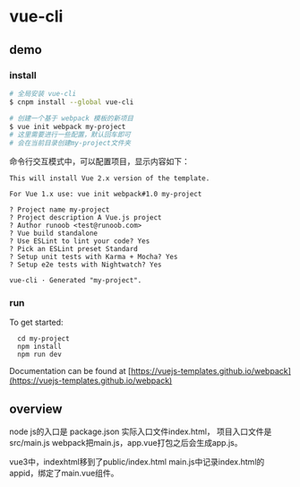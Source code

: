 # vue-cli

## demo
### install
``` bash
# 全局安装 vue-cli
$ cnpm install --global vue-cli

# 创建一个基于 webpack 模板的新项目
$ vue init webpack my-project
# 这里需要进行一些配置，默认回车即可
# 会在当前目录创建my-project文件夹
```

命令行交互模式中，可以配置项目，显示内容如下：
```
This will install Vue 2.x version of the template.

For Vue 1.x use: vue init webpack#1.0 my-project

? Project name my-project
? Project description A Vue.js project
? Author runoob <test@runoob.com>
? Vue build standalone
? Use ESLint to lint your code? Yes
? Pick an ESLint preset Standard
? Setup unit tests with Karma + Mocha? Yes
? Setup e2e tests with Nightwatch? Yes

vue-cli · Generated "my-project".
```


### run

To get started:
```
  cd my-project
  npm install
  npm run dev
```
Documentation can be found at [https://vuejs-templates.github.io/webpack](https://vuejs-templates.github.io/webpack)

## overview

node js的入口是 package.json
实际入口文件index.html，
项目入口文件是src/main.js
webpack把main.js，app.vue打包之后会生成app.js。

vue3中，indexhtml移到了public/index.html
main.js中记录index.html的appid，绑定了main.vue组件。
